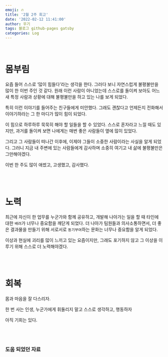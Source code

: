 ```yaml
---
emoji: 🔥
title: '2월 2주 회고'
date: '2022-02-12 11:41:00'
author: 우기
tags: 블로그 github-pages gatsby
categories: Log
---
```


<br>

# 몸부림

요즘 들어 스스로 ‘많이 힘들다’라는 생각을 한다. 그러다 보니 자연스럽게 불평불만을 많이 한 이번 주인 것 같다.
원래 이런 사람이 아니었는데 스스로를 돌이켜 보아도 어느새 특정 사람과 상황에 대해 불평불만을 하고 있는 나를 보게 되었다.

특히 이런 이야기를 들어주는 친구들에게 미안했다.
그래도 괜찮다고 언제든지 전화해서 이야기하라는 그 한 마디가 많이 힘이 되었다.

이 힘으로 하루하루 묵묵히 해야 할 일들을 할 수 있었다.
스스로 혼자라고 느낄 때도 있지만, 과거를 돌이켜 보면 나에게는 매번 좋은 사람들이 옆에 많이 있었다.

그리고 그 사람들이 떠나간 이후에, 이제야 그들이 소중한 사람이라는 사실을 알게 되었다.
그러니 지금 내 주변에 있는 사람들에게 감사하며 소중히 여기고 내 삶에 불평불만은 그만해야겠다.

이번 한 주도 많이 애썼고, 고생했고, 감사했다.

<br>
<br>

# 노력

최근에 자신이 한 업무를 누군가와 함께 공유하고, 개발해 나아가는 일을 할 때 타인에 대한 `배려`가 너무나 중요함을 깨닫게 되었다.
더 나아가 팀원들과 의사소통하면서, 더 좋은 결과물을 만들기 위해 서로서로 `동기부여`하는 문화는 너무나 중요함을 알게 되었다.

이상과 현실에 괴리를 많이 느끼고 있는 요즘이지만, 그래도 포기하지 않고 그 이상을 이루기 위해 스스로 더 노력해야겠다.

<br>
<br>

# 회복

몸과 마음을 잘 다스리자.

한 번 사는 인생, 누군가에게 휘둘리지 말고 스스로 생각하고, 행동하자

아직 기회는 있다.

<br>
<br>

### 도움 되었던 자료

```js

```

```toc

```
